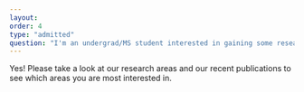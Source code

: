 ```yaml
---
layout: 
order: 4
type: "admitted"
question: "I'm an undergrad/MS student interested in gaining some research experience from your lab, but not looking to stay for the PhD. Can I still do a research rotation?"
---
```


Yes! Please take a look at our research areas and our recent publications to see which areas you are most interested in. 
